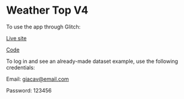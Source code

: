 # Weather Top V4

To use the app through Glitch:

[Live site](https://weather--top--v4.glitch.me)

[Code](https://glitch.com/edit/#!/weather--top--v4)

To log in and see an already-made dataset example, use the following credentials:

Email: giacav@email.com

Password: 123456
